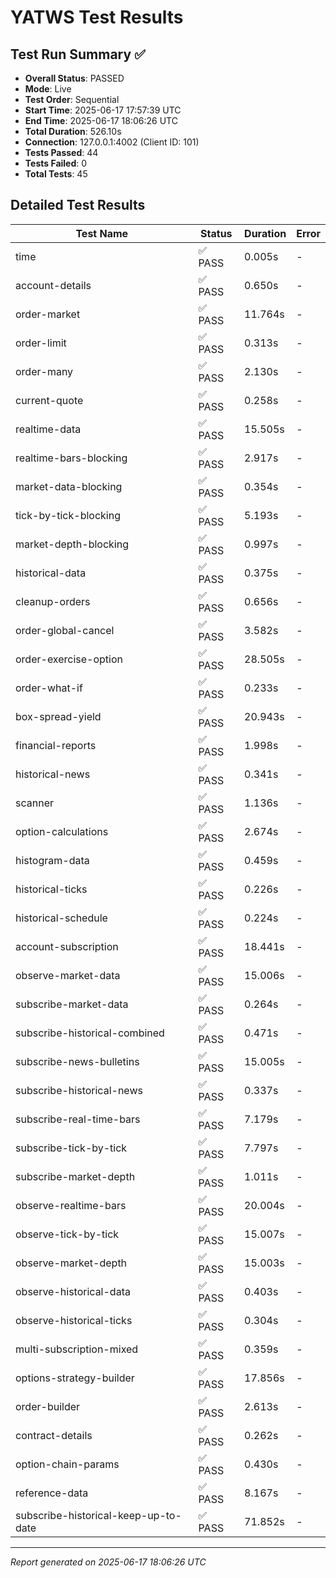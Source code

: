# YATWS Test Results

## Test Run Summary ✅

- **Overall Status**: PASSED
- **Mode**: Live
- **Test Order**: Sequential
- **Start Time**: 2025-06-17 17:57:39 UTC
- **End Time**: 2025-06-17 18:06:26 UTC
- **Total Duration**: 526.10s
- **Connection**: 127.0.0.1:4002 (Client ID: 101)
- **Tests Passed**: 44
- **Tests Failed**: 0
- **Total Tests**: 45

## Detailed Test Results

| Test Name | Status | Duration | Error |
|-----------|--------|----------|-------|
| time | ✅ PASS | 0.005s | - |
| account-details | ✅ PASS | 0.650s | - |
| order-market | ✅ PASS | 11.764s | - |
| order-limit | ✅ PASS | 0.313s | - |
| order-many | ✅ PASS | 2.130s | - |
| current-quote | ✅ PASS | 0.258s | - |
| realtime-data | ✅ PASS | 15.505s | - |
| realtime-bars-blocking | ✅ PASS | 2.917s | - |
| market-data-blocking | ✅ PASS | 0.354s | - |
| tick-by-tick-blocking | ✅ PASS | 5.193s | - |
| market-depth-blocking | ✅ PASS | 0.997s | - |
| historical-data | ✅ PASS | 0.375s | - |
| cleanup-orders | ✅ PASS | 0.656s | - |
| order-global-cancel | ✅ PASS | 3.582s | - |
| order-exercise-option | ✅ PASS | 28.505s | - |
| order-what-if | ✅ PASS | 0.233s | - |
| box-spread-yield | ✅ PASS | 20.943s | - |
| financial-reports | ✅ PASS | 1.998s | - |
| historical-news | ✅ PASS | 0.341s | - |
| scanner | ✅ PASS | 1.136s | - |
| option-calculations | ✅ PASS | 2.674s | - |
| histogram-data | ✅ PASS | 0.459s | - |
| historical-ticks | ✅ PASS | 0.226s | - |
| historical-schedule | ✅ PASS | 0.224s | - |
| account-subscription | ✅ PASS | 18.441s | - |
| observe-market-data | ✅ PASS | 15.006s | - |
| subscribe-market-data | ✅ PASS | 0.264s | - |
| subscribe-historical-combined | ✅ PASS | 0.471s | - |
| subscribe-news-bulletins | ✅ PASS | 15.005s | - |
| subscribe-historical-news | ✅ PASS | 0.337s | - |
| subscribe-real-time-bars | ✅ PASS | 7.179s | - |
| subscribe-tick-by-tick | ✅ PASS | 7.797s | - |
| subscribe-market-depth | ✅ PASS | 1.011s | - |
| observe-realtime-bars | ✅ PASS | 20.004s | - |
| observe-tick-by-tick | ✅ PASS | 15.007s | - |
| observe-market-depth | ✅ PASS | 15.003s | - |
| observe-historical-data | ✅ PASS | 0.403s | - |
| observe-historical-ticks | ✅ PASS | 0.304s | - |
| multi-subscription-mixed | ✅ PASS | 0.359s | - |
| options-strategy-builder | ✅ PASS | 17.856s | - |
| order-builder | ✅ PASS | 2.613s | - |
| contract-details | ✅ PASS | 0.262s | - |
| option-chain-params | ✅ PASS | 0.430s | - |
| reference-data | ✅ PASS | 8.167s | - |
| subscribe-historical-keep-up-to-date | ✅ PASS | 71.852s | - |

---
*Report generated on 2025-06-17 18:06:26 UTC*
